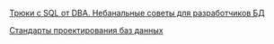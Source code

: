 [Трюки с SQL от DBA. Небанальные советы для разработчиков БД](https://habr.com/ru/company/mailru/blog/513968/)

[Стандарты проектирования баз данных](https://habr.com/ru/company/mailru/blog/484188/)
